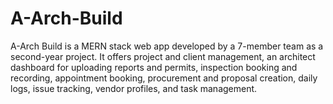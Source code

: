 # A-Arch-Build
A-Arch Build is a MERN stack web app developed by a 7-member team as a second-year project. It offers project and client management, an architect dashboard for uploading reports and permits, inspection booking and recording, appointment booking, procurement and proposal creation, daily logs, issue tracking, vendor profiles, and task management.
